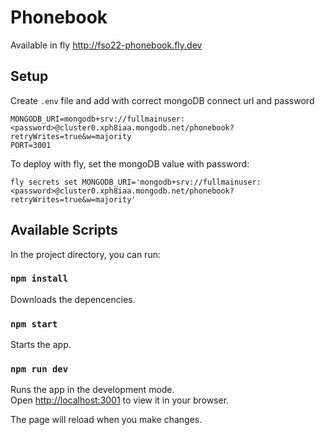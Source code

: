 
# Phonebook

Available in fly http://fso22-phonebook.fly.dev

## Setup

Create `.env` file and add with correct mongoDB connect url and password

```
MONGODB_URI=mongodb+srv://fullmainuser:<password>@cluster0.xph8iaa.mongodb.net/phonebook?retryWrites=true&w=majority
PORT=3001
```

To deploy with fly, set the mongoDB value with password:

```
fly secrets set MONGODB_URI='mongodb+srv://fullmainuser:<password>@cluster0.xph8iaa.mongodb.net/phonebook?retryWrites=true&w=majority' 
```

## Available Scripts

In the project directory, you can run:

### `npm install`

Downloads the depencencies.

### `npm start`

Starts the app.

### `npm run dev`

Runs the app in the development mode.\
Open [http://localhost:3001](http://localhost:3001) to view it in your browser.

The page will reload when you make changes.
